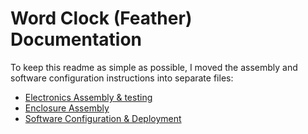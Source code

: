 # Word Clock (Feather) Documentation

To keep this readme as simple as possible, I moved the assembly and software configuration instructions into separate files:

* [Electronics Assembly & testing](electronics-assembly.md)
* [Enclosure Assembly](enclosure-assembly.md)
* [Software Configuration & Deployment](software.md)

